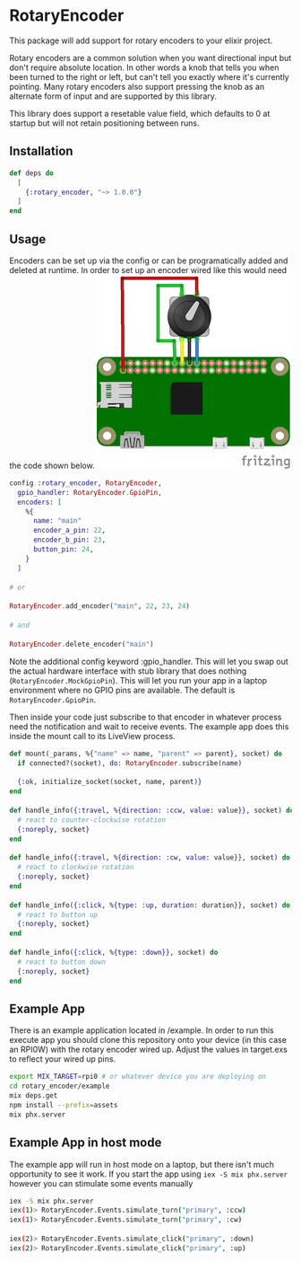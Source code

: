 # RotaryEncoder

This package will add support for rotary encoders to your elixir project.

Rotary encoders are a common solution when you want directional input but don't require absolute location. In other words a knob that tells you when been turned to the right or left, but can't tell you exactly where it's currently pointing.
Many rotary encoders also support pressing the knob as an alternate form of input and are supported by this library.

This library does support a resetable value field, which defaults to 0 at startup but will not retain positioning between runs. 

## Installation

```elixir
def deps do
  [
    {:rotary_encoder, "~> 1.0.0"}
  ]
end
```

## Usage
  Encoders can be set up via the config or can be programatically added and deleted at runtime. In order to set up an encoder wired like this would need the code shown below.
  ![wiring](/example/assets/static/images/rotary_encoder_bb.png)

  ```elixir
  config :rotary_encoder, RotaryEncoder,
    gpio_handler: RotaryEncoder.GpioPin,
    encoders: [
      %{
        name: "main"
        encoder_a_pin: 22,
        encoder_b_pin: 23,
        button_pin: 24,
      }
    ]

  # or

  RotaryEncoder.add_encoder("main", 22, 23, 24)

  # and

  RotaryEncoder.delete_encoder("main")

  ```
Note the additional config keyword :gpio_handler.  This will let you swap out the actual hardware interface with stub library that does nothing (`RotaryEncoder.MockGpioPin`). This will let you run your app in a laptop environment where no GPIO pins are available.
The default is `RotaryEncoder.GpioPin`.

  
  Then inside your code just subscribe to that encoder in whatever process need the notification and wait to receive events. The example app does this inside the mount call to its LiveView process.

  ```elixir
  def mount(_params, %{"name" => name, "parent" => parent}, socket) do
    if connected?(socket), do: RotaryEncoder.subscribe(name)

    {:ok, initialize_socket(socket, name, parent)}
  end

  def handle_info({:travel, %{direction: :ccw, value: value}}, socket) do
    # react to counter-clockwise rotation
    {:noreply, socket}
  end

  def handle_info({:travel, %{direction: :cw, value: value}}, socket) do
    # react to clockwise rotation
    {:noreply, socket}
  end

  def handle_info({:click, %{type: :up, duration: duration}}, socket) do
    # react to button up
    {:noreply, socket}
  end

  def handle_info({:click, %{type: :down}}, socket) do
    # react to button down
    {:noreply, socket}
  end
```

## Example App
There is an example application located in /example. In order to run this execute app you should clone this repository onto your device (in this case an RPI0W) with the rotary encoder wired up. Adjust the values in target.exs to reflect your wired up pins.

```bash
export MIX_TARGET=rpi0 # or whatever device you are deploying on
cd rotary_encoder/example
mix deps.get
npm install --prefix=assets
mix phx.server
```


## Example App in host mode
The example app will run in host mode on a laptop, but there isn't much opportunity to see it work. If you start the app using `iex -S mix phx.server` however you can stimulate some events manually

```bash
iex -S mix phx.server
iex(1)> RotaryEncoder.Events.simulate_turn("primary", :ccw)
iex(1)> RotaryEncoder.Events.simulate_turn("primary", :cw)

iex(2)> RotaryEncoder.Events.simulate_click("primary", :down)
iex(2)> RotaryEncoder.Events.simulate_click("primary", :up)

```





